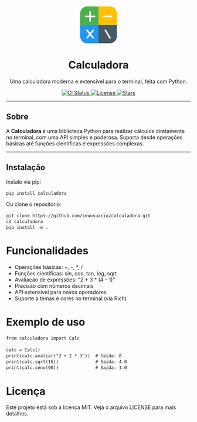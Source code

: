 <p align="center">
  <img src="calculator.png" width="100" alt="Calculator Icon"/>
</p>

<h1 align="center"> Calculadora</h1>

<p align="center">
  Uma calculadora moderna e extensível para o terminal, feita com Python.
</p>

<p align="center">
  <a href="https://github.com/nandahelena/calculadora/actions/workflows/blank.yml">
    <img src="https://img.shields.io/github/actions/workflow/status/nandahelena/calculadora/blank.yml?branch=main&label=CI&logo=github&style=flat-square" alt="CI Status"/>
  </a>
<a href="https://github.com/nandahelena/calculadora/blob/main/LICENSE">
  <img src="https://img.shields.io/github/license/nandahelena/calculadora?style=flat-square" alt="License"/>
</a>
  <a href="https://github.com/nandahelena/calculadora/stargazers">
    <img src="https://img.shields.io/github/stars/nandahelena/calculadora?style=flat-square" alt="Stars"/>
  </a>
</p>

---

## Sobre

A **Calculadora** é uma biblioteca Python para realizar cálculos diretamente no terminal, com uma API simples e poderosa. Suporta desde operações básicas até funções científicas e expressões complexas.

---

## Instalação

Instale via pip:


```
pip install calculadora
```

Ou clone o repositório:
```
git clone https://github.com/seuusuario/calculadora.git
cd calculadora
pip install -e .
```

# Funcionalidades
- Operações básicas: +, -, *, /
- Funções científicas: sin, cos, tan, log, sqrt
- Avaliação de expressões: "2 + 3 * (4 - 1)"
- Precisão com números decimais
- API extensível para novos operadores
- Suporte a temas e cores no terminal (via Rich)

# Exemplo de uso
```
from calculadora import Calc

calc = Calc()
print(calc.avaliar("2 + 2 * 3"))  # Saída: 8
print(calc.sqrt(16))              # Saída: 4.0
print(calc.seno(90))              # Saída: 1.0
```

# Licença
Este projeto está sob a licença MIT. Veja o arquivo LICENSE para mais detalhes.

